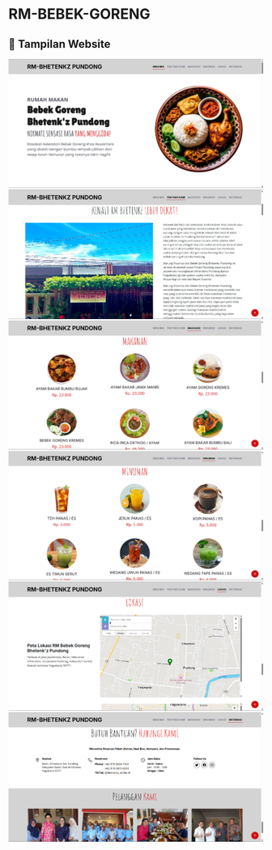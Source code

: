 ﻿# RM-BEBEK-GORENG
## 📸 Tampilan Website
<img src="gambar/beranda.png">
<img src="gambar/tentangkami.png">
<img src="gambar/makanan.png">
<img src="gambar/minuman.png">
<img src="gambar/lokasi.png">
<img src="gambar/informasi.png">
